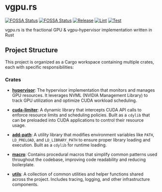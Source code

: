 # vgpu.rs

[![FOSSA Status](https://app.fossa.com/api/projects/git%2Bgithub.com%2FNexusGPU%2Fvgpu.rs.svg?type=shield&issueType=license)](https://app.fossa.com/projects/git%2Bgithub.com%2FNexusGPU%2Fvgpu.rs?ref=badge_shield&issueType=license)
[![FOSSA Status](https://app.fossa.com/api/projects/git%2Bgithub.com%2FNexusGPU%2Fvgpu.rs.svg?type=shield&issueType=security)](https://app.fossa.com/projects/git%2Bgithub.com%2FNexusGPU%2Fvgpu.rs?ref=badge_shield&issueType=security)
[![Release](https://github.com/NexusGPU/vgpu.rs/actions/workflows/release.yml/badge.svg)](https://github.com/NexusGPU/vgpu.rs/actions/workflows/release.yml) [![Lint](https://github.com/NexusGPU/vgpu.rs/actions/workflows/lint.yml/badge.svg)](https://github.com/NexusGPU/vgpu.rs/actions/workflows/lint.yml) [![Test](https://github.com/NexusGPU/vgpu.rs/actions/workflows/test.yml/badge.svg)](https://github.com/NexusGPU/vgpu.rs/actions/workflows/test.yml)

vgpu.rs is the fractional GPU & vgpu-hypervisor implementation written in Rust

## Project Structure

This project is organized as a Cargo workspace containing multiple crates, each with specific responsibilities:

### Crates

- [**hypervisor**](crates/hypervisor): The hypervisor implementation that monitors and manages GPU resources. It leverages NVML (NVIDIA Management Library) to track GPU utilization and optimize CUDA workload scheduling.

- [**cuda-limiter**](crates/cuda-limiter): A dynamic library that intercepts CUDA API calls to enforce resource limits and scheduling policies. Built as a `cdylib` that can be preloaded into CUDA applications to control their resource usage.

- [**add-path**](crates/add-path): A utility library that modifies environment variables like `PATH`, `LD_PRELOAD`, and `LD_LIBRARY_PATH` to ensure proper library loading and execution. Built as a `cdylib` for runtime loading.

- [**macro**](crates/macro): Contains procedural macros that simplify common patterns used throughout the codebase, improving code readability and reducing boilerplate.

- [**utils**](crates/utils): A collection of common utilities and helper functions shared across the project. Includes tracing, logging, and other infrastructure components.
